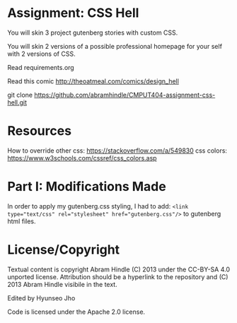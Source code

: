 Assignment: CSS Hell
====================

You will skin 3 project gutenberg stories with custom CSS.

You will skin 2 versions of a possible professional homepage for your
self with 2 versions of CSS.

Read requirements.org

Read this comic http://theoatmeal.com/comics/design_hell

git clone https://github.com/abramhindle/CMPUT404-assignment-css-hell.git

Resources
===============================
How to override other css: https://stackoverflow.com/a/549830
css colors: https://www.w3schools.com/cssref/css_colors.asp

Part I: Modifications Made
==============================
In order to apply my gutenberg.css styling, I had to add:
```<link type="text/css" rel="stylesheet" href="gutenberg.css"/>```
to gutenberg html files.

License/Copyright
=================

Textual content is copyright Abram Hindle (C) 2013 under the CC-BY-SA
4.0 unported license. Attribution should be a hyperlink to the
repository and (C) 2013 Abram Hindle visibile in the text.

Edited by Hyunseo Jho

Code is licensed under the Apache 2.0 license.


